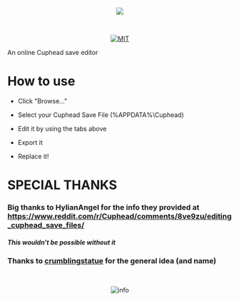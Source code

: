 <div align="center">
<br />
  <p>
    <img src="https://i.imgur.com/wHOxbqh.png"/>
  </p>
  <br />
  <p>
    <a href="https://github.com/GeopJr/DrKahls-Time-Machine/blob/master/LICENSE"><img src="https://img.shields.io/badge/LICENSE-MIT-000000.svg" alt="MIT" /></a>
  </p>
</div>

An online Cuphead save editor

# How to use

- Click "Browse..."

- Select your Cuphead Save File (%APPDATA%\Cuphead)

- Edit it by using the tabs above

- Export it

- Replace it!

# SPECIAL THANKS
### Big thanks to HylianAngel for the info they provided at https://www.reddit.com/r/Cuphead/comments/8ve9zu/editing_cuphead_save_files/
##### This wouldn't be possible without it

### Thanks to [crumblingstatue](https://github.com/crumblingstatue) for the general idea (and name)

<div align="center">
  <br />
  <p>
    <img src="https://i.imgur.com/HEtVbUc.png" alt="info"/></a>
  </p>
  </div>
